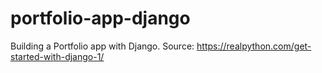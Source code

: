 # portfolio-app-django
Building a Portfolio app with Django.      Source: https://realpython.com/get-started-with-django-1/
